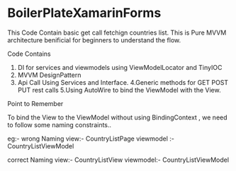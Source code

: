 # BoilerPlateXamarinForms

This Code Contain basic get call fetchign countries list.
This is Pure MVVM architecture benificial for beginners to understand the flow.

Code Contains
1. DI for services and viewmodels using ViewModelLocator and TinyIOC
2. MVVM DesignPattern
3. Api Call Using Services and Interface.
4.Generic methods for GET POST PUT rest calls
5.Using AutoWire to bind the ViewModel with the View.

Point to Remember

To bind the View to the ViewModel without using BindingContext , we need to follow some naming constraints..

eg:-
wrong Naming 
view:- CountryListPage
viewmodel :- CountryListViewModel

correct Naming
view:- CountryListView
viewmodel:- CountryListViewModel


